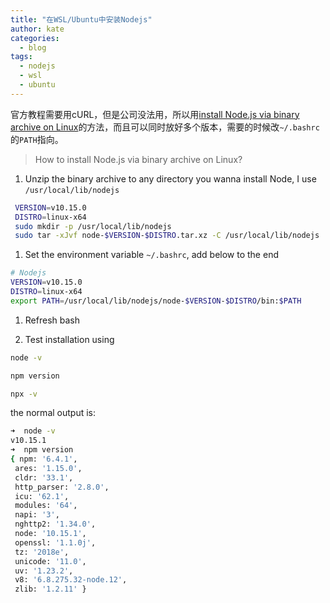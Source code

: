 ```yaml
---
title: "在WSL/Ubuntu中安装Nodejs"
author: kate
categories:
  - blog
tags:
  - nodejs
  - wsl
  - ubuntu
---
```


官方教程需要用cURL，但是公司没法用，所以用[install Node.js via binary archive on Linux](https://github.com/nodejs/help/wiki/Installation)的方法，而且可以同时放好多个版本，需要的时候改`~/.bashrc`的`PATH`指向。

> How to install Node.js via binary archive on Linux?    


1. Unzip the binary archive to any directory you wanna install Node, I use `/usr/local/lib/nodejs`

```bash
 VERSION=v10.15.0
 DISTRO=linux-x64
 sudo mkdir -p /usr/local/lib/nodejs
 sudo tar -xJvf node-$VERSION-$DISTRO.tar.xz -C /usr/local/lib/nodejs 
```

1. Set the environment variable `~/.bashrc`, add below to the end

```bash
# Nodejs
VERSION=v10.15.0
DISTRO=linux-x64
export PATH=/usr/local/lib/nodejs/node-$VERSION-$DISTRO/bin:$PATH
```

1. Refresh bash

1. Test installation using

```bash
node -v

npm version

npx -v
```

the normal output is:

```bash
➜  node -v
v10.15.1
➜  npm version
{ npm: '6.4.1',
 ares: '1.15.0',
 cldr: '33.1',
 http_parser: '2.8.0',
 icu: '62.1',
 modules: '64',
 napi: '3',
 nghttp2: '1.34.0',
 node: '10.15.1',
 openssl: '1.1.0j',
 tz: '2018e',
 unicode: '11.0',
 uv: '1.23.2',
 v8: '6.8.275.32-node.12',
 zlib: '1.2.11' }
```
